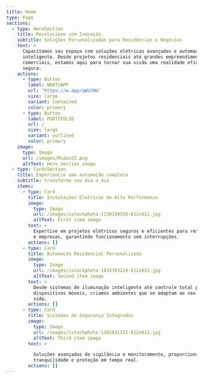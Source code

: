 ```yaml
---
title: Home
type: Page
sections:
  - type: HeroSection
    title: Revolucione com Inovação.
    subtitle: Soluções Personalizadas para Residências e Negócios
    text: >
      Capacitamos seu espaço com soluções elétricas avançadas e automação
      inteligente. Desde projetos residenciais até grandes empreendimentos
      comerciais, estamos aqui para tornar sua visão uma realidade eficiente e
      segura.
    actions:
      - type: Button
        label: WHATSAPP
        url: 'https://w.app/qWzSNU'
        size: large
        variant: contained
        color: primary
      - type: Button
        label: PORTIFOLIO
        url: /
        size: large
        variant: outlined
        color: primary
    image:
      type: Image
      url: /images/Midon22.png
      altText: Hero section image
  - type: CardsSection
    title: Experiencie uma automação completa
    subtitle: transforme seu dia a dia
    items:
      - type: Card
        title: Instalações Elétricas de Alta Performance
        image:
          type: Image
          url: /images/istockphoto-1150199550-612x612.jpg
          altText: First item image
        text: >
          Expertise em projetos elétricos seguros e eficientes para residências
          e empresas, garantindo funcionamento sem interrupções.
        actions: []
      - type: Card
        title: Automação Residencial Personalizada
        image:
          type: Image
          url: /images/istockphoto-1033783224-612x612.jpg
          altText: Second item image
        text: >
          Desde sistemas de iluminação inteligente até controle total por
          dispositivos móveis, criamos ambientes que se adaptam ao seu estilo de
          vida.
        actions: []
      - type: Card
        title: Sistemas de Segurança Integrados
        image:
          type: Image
          url: /images/istockphoto-1162031332-612x612.jpg
          altText: Third item image
        text: >

          Soluções avançadas de vigilância e monitoramento, proporcionando
          tranquilidade e proteção em tempo real.
        actions: []
---
```


